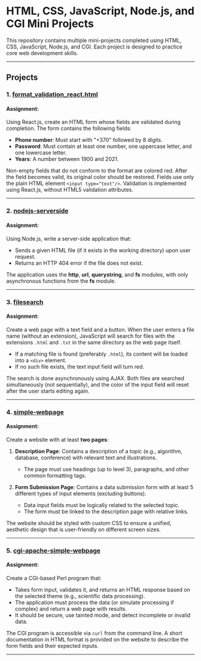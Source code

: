 # HTML, CSS, JavaScript, Node.js, and CGI Mini Projects

This repository contains multiple mini-projects completed using HTML, CSS, JavaScript, Node.js, and CGI. Each project is designed to practice core web development skills.

---

## Projects

### 1. **[format_validation_react.html](./format_validation_react.html)**

#### Assignment:
Using React.js, create an HTML form whose fields are validated during completion. The form contains the following fields:
- **Phone number**: Must start with "+370" followed by 8 digits.
- **Password**: Must contain at least one number, one uppercase letter, and one lowercase letter.
- **Years**: A number between 1900 and 2021.

Non-empty fields that do not conform to the format are colored red. After the field becomes valid, its original color should be restored. Fields use only the plain HTML element `<input type="text"/>`. Validation is implemented using React.js, without HTML5 validation attributes.

---

### 2. **[nodejs-serverside](./nodejs-serverside)**

#### Assignment:
Using Node.js, write a server-side application that:
- Sends a given HTML file (if it exists in the working directory) upon user request.
- Returns an HTTP 404 error if the file does not exist.

The application uses the **http**, **url**, **querystring**, and **fs** modules, with only asynchronous functions from the **fs** module.

---

### 3. **[filesearch](./filesearch)**

#### Assignment:
Create a web page with a text field and a button. When the user enters a file name (without an extension), JavaScript will search for files with the extensions `.html` and `.txt` in the same directory as the web page itself. 

- If a matching file is found (preferably `.html`), its content will be loaded into a `<div>` element.
- If no such file exists, the text input field will turn red.

The search is done asynchronously using AJAX. Both files are searched simultaneously (not sequentially), and the color of the input field will reset after the user starts editing again.

---

### 4. **[simple-webpage](./simple-webpage)**

#### Assignment:
Create a website with at least **two pages**:
1. **Description Page**: Contains a description of a topic (e.g., algorithm, database, conference) with relevant text and illustrations.
   - The page must use headings (up to level 3), paragraphs, and other common formatting tags.
   
2. **Form Submission Page**: Contains a data submission form with at least 5 different types of input elements (excluding buttons). 
   - Data input fields must be logically related to the selected topic.
   - The form must be linked to the description page with relative links.

The website should be styled with custom CSS to ensure a unified, aesthetic design that is user-friendly on different screen sizes.

---

### 5. **[cgi-apache-simple-webpage](./cgi-apache-simple-webpage)**

#### Assignment:
Create a CGI-based Perl program that:
- Takes form input, validates it, and returns an HTML response based on the selected theme (e.g., scientific data processing).
- The application must process the data (or simulate processing if complex) and return a web page with results.
- It should be secure, use tainted mode, and detect incomplete or invalid data.

The CGI program is accessible via `curl` from the command line. A short documentation in HTML format is provided on the website to describe the form fields and their expected inputs.

---
